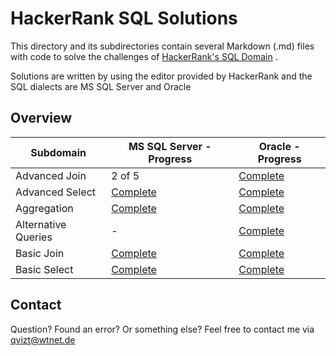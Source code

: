 # HackerRank SQL Solutions
This directory and its subdirectories contain several Markdown (.md) files with code to solve the challenges of [HackerRank's SQL Domain](https://www.hackerrank.com/domains/sql) .

Solutions are written by using the editor provided by HackerRank and the SQL dialects are MS SQL Server and Oracle

## Overview

|Subdomain|MS SQL Server - Progress|Oracle - Progress|
|--------|--------|--------|
|Advanced Join|2 of 5|[Complete](Oracle/Advanced%20Join.md)|
|Advanced Select|[Complete](MS%20SQL%20Server/Advanced%20Select.md)|[Complete](Oracle/Advanced%20Select.md)|
|Aggregation|[Complete](MS%20SQL%20Server/Aggregation.md)|[Complete](Oracle/Aggregation.md)|
|Alternative Queries|-|[Complete](Oracle/Alternative%20Queries.md)|
|Basic Join|[Complete](MS%20SQL%20Server/Basic%20Join.md)|[Complete](Oracle/Basic%20Join.md)|
|Basic Select|[Complete](MS%20SQL%20Server/Basic%20Select.md)|[Complete](Oracle/Basic%20Select.md)|

## Contact
Question? Found an error? Or something else? Feel free to contact me via qvizt@wtnet.de